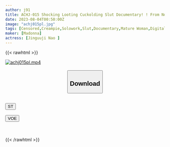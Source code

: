 ```yaml
---
author: j91
title: ACHJ-015 Shocking Looting Cuckolding Slut Documentary! ! From Now On, I'm Going To Infiltrate The Love Nest Of The Newly-married M Man And Destroy The Couple's Love. Jinguji Nao
date: 2023-08-04T00:50:00Z
image: "achj015pl.jpg"
tags: [Censored,Creampie,Solowork,Slut,Documentary,Mature Woman,Digital Mosaic,Submissive Men	 ]
maker: [Madonna]
actress: [Jinguuji Nao ]
---
```



{{< rawhtml >}}

<div class="video" data-videoid="GXdDJajBv2F1wQl">
    <a href="javascript:;">
        <img src="https://my.j91.asia/posts/achj015pl/achj015pl.jpg" width="WIDTH" height="HEIGHT" alt="achj015pl.mp4" loading="lazy">
    </a>
</div>

<script type="text/javascript" src="https://j91.asia/asset/on-demand-st.js"></script>

<br>
  <link rel="stylesheet" href="https://j91.asia/asset/bs5.css">
  
  <center>
  <button class="btn btn-primary" type="button" data-bs-toggle="collapse" data-bs-target=".multi-collapse" aria-expanded="false" aria-controls="multiCollapseExample1 multiCollapseExample2"><h2>Download</h2></button></center>
</p>
<div class="row">
  <div class="col">
    <div class="collapse multi-collapse" id="multiCollapseExample1">
      <div class="card card-body">
	      	      <br>
<div class="buttons">  
<a href="https://streamtape.to/v/GXdDJajBv2F1wQl"><button class="btn-hover color-3"><i class="fa fa-download"></i> ST</button></a></div>
    </div>
  </div>
</div>
  <div class="col">
    <div class="collapse multi-collapse" id="multiCollapseExample2">
      <div class="card card-body">
	      <br>
<div class="buttons">
    <a href="https://voe.sx/edob0eew9teo"><button class="btn-hover color-9"><i class="fa fa-download"></i> VOE</button></a></div>
<br><br>
      </div>
    </div>
  </div>
</div>

{{< /rawhtml >}}